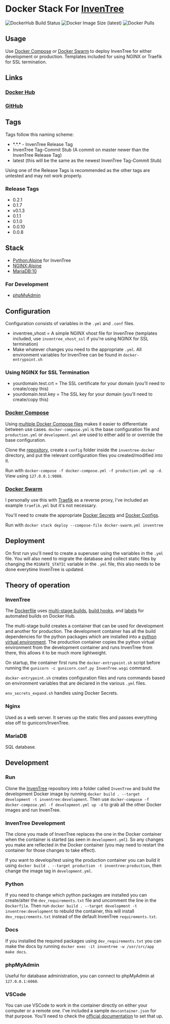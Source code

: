 # Docker Stack For [InvenTree](https://github.com/inventree/InvenTree)

![DockerHub Build Status](https://img.shields.io/docker/cloud/build/zeigren/inventree)
![Docker Image Size (latest)](https://img.shields.io/docker/image-size/zeigren/inventree/latest)
![Docker Pulls](https://img.shields.io/docker/pulls/zeigren/inventree)

## Usage

Use [Docker Compose](https://docs.docker.com/compose/) or [Docker Swarm](https://docs.docker.com/engine/swarm/) to deploy InvenTree for either development or production. Templates included for using NGINX or Traefik for SSL termination.

## Links

### [Docker Hub](https://hub.docker.com/r/zeigren/inventree)

### [GitHub](https://github.com/Zeigren/inventree-docker)

## Tags

Tags follow this naming scheme:

- \*.\*.\* - InvenTree Release Tag
- InvenTree Tag-Commit Stub (A commit on master newer than the InvenTree Release Tag)
- latest (this will be the same as the newest InvenTree Tag-Commit Stub)

Using one of the Release Tags is recommended as the other tags are untested and may not work properly.

### Release Tags

- 0.2.1
- 0.1.7
- v0.1.3
- 0.1.1
- 0.1.0
- 0.0.10
- 0.0.8

## Stack

- [Python:Alpine](https://hub.docker.com/_/python) for InvenTree
- [NGINX:Alpine](https://hub.docker.com/_/nginx)
- [MariaDB:10](https://hub.docker.com/_/mariadb)

### For Development

- [phpMyAdmin](https://hub.docker.com/r/phpmyadmin/phpmyadmin/)

## Configuration

Configuration consists of variables in the `.yml` and `.conf` files.

- inventree_vhost = A simple NGINX vhost file for InvenTree (templates included, use `inventree_vhost_ssl` if you're using NGINX for SSL termination)
- Make whatever changes you need to the appropriate `.yml`. All environment variables for InvenTree can be found in `docker-entrypoint.sh`

### Using NGINX for SSL Termination

- yourdomain.test.crt = The SSL certificate for your domain (you'll need to create/copy this)
- yourdomain.test.key = The SSL key for your domain (you'll need to create/copy this)

### [Docker Compose](https://docs.docker.com/compose/)

Using [multiple Docker Compose files](https://docs.docker.com/compose/extends/#multiple-compose-files) makes it easier to differentiate between use cases. `docker-compose.yml` is the base configuration file and `production.yml` or `development.yml` are used to either add to or override the base configuration.

Clone the [repository](https://github.com/Zeigren/inventree-docker), create a `config` folder inside the `inventree-docker` directory, and put the relevant configuration files you created/modified into it.

Run with `docker-compose -f docker-compose.yml -f production.yml up -d`. View using `127.0.0.1:9080`.

### [Docker Swarm](https://docs.docker.com/engine/swarm/)

I personally use this with [Traefik](https://traefik.io/) as a reverse proxy, I've included an example `traefik.yml` but it's not necessary.

You'll need to create the appropriate [Docker Secrets](https://docs.docker.com/engine/swarm/secrets/) and [Docker Configs](https://docs.docker.com/engine/swarm/configs/).

Run with `docker stack deploy --compose-file docker-swarm.yml inventree`

## Deployment

On first run you'll need to create a superuser using the variables in the `.yml` file. You will also need to migrate the database and collect static files by changing the `MIGRATE_STATIC` variable in the `.yml` file, this also needs to be done everytime InvenTree is updated.

## Theory of operation

### InvenTree

The [Dockerfile](https://docs.docker.com/engine/reference/builder/) uses [multi-stage builds](https://docs.docker.com/develop/develop-images/multistage-build/), [build hooks](https://docs.docker.com/docker-hub/builds/advanced/#build-hook-examples), and [labels](http://label-schema.org/rc1/#build-time-labels) for automated builds on Docker Hub.

The multi-stage build creates a container that can be used for development and another for production. The development container has all the build dependencies for the python packages which are installed into a [python virtual environment](https://docs.python.org/3/tutorial/venv.html). The production container copies the python virtual environment from the development container and runs InvenTree from there, this allows it to be much more lightweight.

On startup, the container first runs the `docker-entrypoint.sh` script before running the `gunicorn -c gunicorn.conf.py InvenTree.wsgi` command.

`docker-entrypoint.sh` creates configuration files and runs commands based on environment variables that are declared in the various `.yml` files.

`env_secrets_expand.sh` handles using Docker Secrets.

### Nginx

Used as a web server. It serves up the static files and passes everything else off to gunicorn/InvenTree.

### MariaDB

SQL database.

## Development

### Run

Clone the [InvenTree](https://github.com/inventree/InvenTree) repository into a folder called `InvenTree` and build the development Docker image by running `docker build . --target development -t inventree:development`. Then use `docker-compose -f docker-compose.yml -f development.yml up -d` to grab all the other Docker images and run InvenTree.

### InvenTree Development

The clone you made of InvenTree replaces the one in the Docker container when the container is started (as seen in `development.yml`). So any changes you make are reflected in the Docker container (you may need to restart the container for those changes to take effect).

If you want to develop/test using the production container you can build it using `docker build . --target production -t inventree:production`, then change the image tag in `development.yml`.

### Python

If you need to change which python packages are installed you can create/alter the `dev_requirements.txt` file and uncomment the line in the `Dockerfile`. Then run `docker build . --target development -t inventree:development`  to rebuild the container, this will install `dev_requirements.txt` instead of the default InvenTree `requirements.txt`.

### Docs

If you installed the required packages using `dev_requirements.txt` you can make the docs by running `docker exec -it inventree -w /usr/src/app make docs`.

### phpMyAdmin

Useful for database administration, you can connect to phpMyAdmin at `127.0.0.1:6060`.

### VSCode

You can use VSCode to work in the container directly on either your computer or a remote one. I've included a sample `devcontainer.json` for that purpose. You'll need to check the [official documentation](https://code.visualstudio.com/docs/remote/containers) to set that up.
